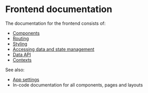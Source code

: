 # Frontend documentation

The documentation for the frontend consists of:

- [Components](components.md)
- [Routing](routing.md)
- [Styling](styling.md)
- [Accessing data and state management](data-and-state-management.md)
- [Data API](data-api.md)
- [Contexts](contexts.md)

See also:

- [App settings](../settings-and-customization.md)
- In-code documentation for all components, pages and layouts

